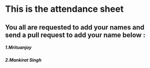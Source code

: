 # This is the attendance sheet 
## You all are requested to add your names and send a pull request to add your name below :

##### 1.Mrituanjay
##### 2.Mankirat Singh